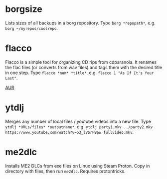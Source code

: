 # borgsize

Lists sizes of all backups in a borg repository. Type `borg *repopath*`, e.g. `borg ~/myrepos/coolrepo`.

# flacco

Flacco is a simple tool for organizing CD rips from cdparanoia. It renames the flac files (or converts from wav files) and tags them with the desired title in one step. Type `flacco *num* *title*`, e.g. `flacco 1 "As If It's Your Last"`.

[AUR](https://aur.archlinux.org/packages/flacco/)

# ytdlj

Merges any number of local files / youtube videos into a new file. Type `ytdlj *URLs/files* *outputname*`, e.g. `ytdlj party1.mkv ../party2.mkv https://www.youtube.com/watch?v=b3_lVSrPB6w fullvideo.mkv`.

# me2dlc

Installs ME2 DLCs from exe files on Linux using Steam Proton. Copy in directory with files, then run `me2dlc`. Requires protontricks.
